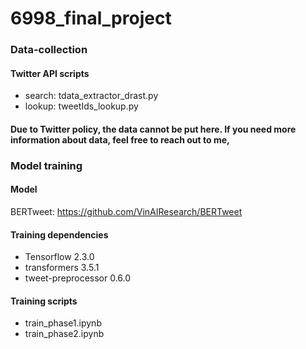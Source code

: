 # 6998_final_project

### Data-collection 
#### Twitter API scripts
* search: tdata_extractor_drast.py
* lookup: tweetIds_lookup.py

#### Due to Twitter policy, the data cannot be put here. If you need more information about data, feel free to reach out to me,

### Model training
#### Model
BERTweet: https://github.com/VinAIResearch/BERTweet

#### Training dependencies
* Tensorflow 2.3.0
* transformers 3.5.1
* tweet-preprocessor 0.6.0

#### Training scripts
* train_phase1.ipynb
* train_phase2.ipynb


